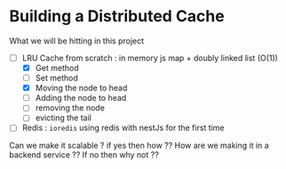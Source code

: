 # Building a Distributed Cache

What we will be hitting in this project 

- [ ] LRU Cache from scratch : in memory js map + doubly linked list (O(1))
    - [x] Get method
    - [ ] Set method
    - [x] Moving the node to head
    - [ ] Adding the node to head
    - [ ] removing the node
    - [ ] evicting the tail

- [ ] Redis : `ioredis` using redis with nestJs for the first time

Can we make it scalable ? if yes then how ?? How are we making it in a backend service ?? If no then why not ??